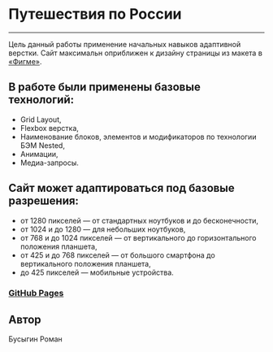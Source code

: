 # Путешествия по России
______________________________________________________________________
Цель данный работы применение начальных навыков адаптивной верстки. Сайт максимальн оприближен к дизайну страницы из макета в [«Фигме»](https://www.figma.com/file/5S2WSbEFL6awjVWJ0NWL8Q/Sprint-3_-Russia-_-desktop-%2B-mobile?node-id=63326%3A0&t=1rlk7zjvLnxxya4J-0). 

## В работе были применены базовые технологий: 
* Grid Layout,
* Flexbox верстка, 
* Наименование блоков, элементов и модификаторов по технологии БЭМ Nested,
* Анимации, 
* Медиа-запросы.

## Сайт может адаптироваться под базовые разрешения:
* от 1280 пикселей — от стандартных ноутбуков и до бесконечности,
* от 1024 и до 1280 — для небольших ноутбуков,
* от 768 и до 1024 пикселей — от вертикального до горизонтального положения планшета,
* от 425 и до 768 пикселей — от большого смартфона до вертикального положения планшета,
* до 425 пикселей — мобильные устройства.

### [GitHub Pages](https://organik777.github.io/russian-travel/)

## Автор
Бусыгин Роман
